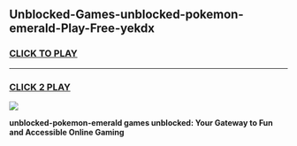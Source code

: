 
## Unblocked-Games-unblocked-pokemon-emerald-Play-Free-yekdx
<h3>
<a href="https://premium76.site?title=unblocked-pokemon-emerald&ref=20M">CLICK TO PLAY</a></h3>
<hr>

<h3>
<a href="https://premium76.site?title=unblocked-pokemon-emerald&ref=20M">CLICK 2 PLAY</a>
  
</h3>

<a href="https://premium76.site?title=unblocked-pokemon-emerald&ref=19M"><img src="https://clearcache.store/games.png"></a>


**unblocked-pokemon-emerald games unblocked: Your Gateway to Fun and Accessible Online Gaming**

